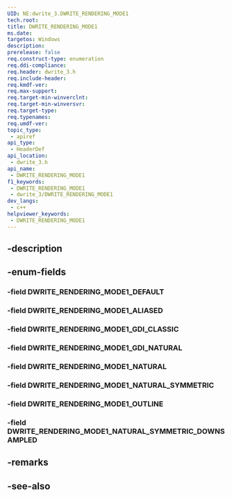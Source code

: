 ```yaml
---
UID: NE:dwrite_3.DWRITE_RENDERING_MODE1
tech.root: 
title: DWRITE_RENDERING_MODE1
ms.date: 
targetos: Windows
description: 
prerelease: false
req.construct-type: enumeration
req.ddi-compliance: 
req.header: dwrite_3.h
req.include-header: 
req.kmdf-ver: 
req.max-support: 
req.target-min-winverclnt: 
req.target-min-winversvr: 
req.target-type: 
req.typenames: 
req.umdf-ver: 
topic_type:
 - apiref
api_type:
 - HeaderDef
api_location:
 - dwrite_3.h
api_name:
 - DWRITE_RENDERING_MODE1
f1_keywords:
 - DWRITE_RENDERING_MODE1
 - dwrite_3/DWRITE_RENDERING_MODE1
dev_langs:
 - c++
helpviewer_keywords:
 - DWRITE_RENDERING_MODE1
---
```


## -description

## -enum-fields

### -field DWRITE_RENDERING_MODE1_DEFAULT

### -field DWRITE_RENDERING_MODE1_ALIASED

### -field DWRITE_RENDERING_MODE1_GDI_CLASSIC

### -field DWRITE_RENDERING_MODE1_GDI_NATURAL

### -field DWRITE_RENDERING_MODE1_NATURAL

### -field DWRITE_RENDERING_MODE1_NATURAL_SYMMETRIC

### -field DWRITE_RENDERING_MODE1_OUTLINE

### -field DWRITE_RENDERING_MODE1_NATURAL_SYMMETRIC_DOWNSAMPLED

## -remarks

## -see-also

